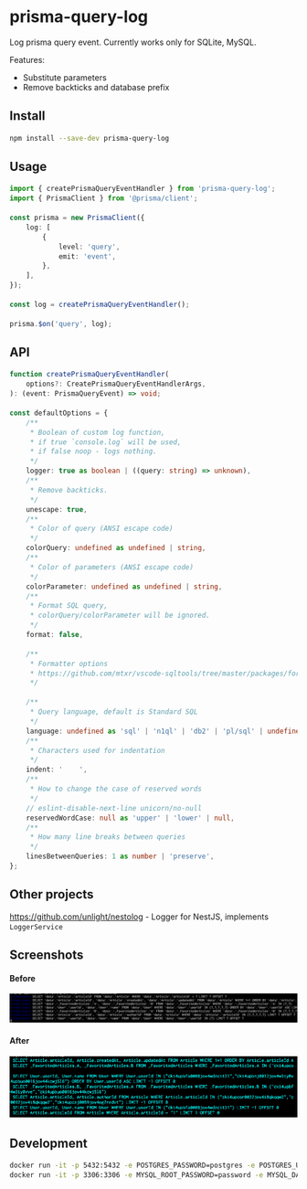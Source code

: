 # prisma-query-log

Log prisma query event.
Currently works only for SQLite, MySQL.

Features:

-   Substitute parameters
-   Remove backticks and database prefix

## Install

```sh
npm install --save-dev prisma-query-log
```

## Usage

```typescript
import { createPrismaQueryEventHandler } from 'prisma-query-log';
import { PrismaClient } from '@prisma/client';

const prisma = new PrismaClient({
    log: [
        {
            level: 'query',
            emit: 'event',
        },
    ],
});

const log = createPrismaQueryEventHandler();

prisma.$on('query', log);
```

## API

```ts
function createPrismaQueryEventHandler(
    options?: CreatePrismaQueryEventHandlerArgs,
): (event: PrismaQueryEvent) => void;

const defaultOptions = {
    /**
     * Boolean of custom log function,
     * if true `console.log` will be used,
     * if false noop - logs nothing.
     */
    logger: true as boolean | ((query: string) => unknown),
    /**
     * Remove backticks.
     */
    unescape: true,
    /**
     * Color of query (ANSI escape code)
     */
    colorQuery: undefined as undefined | string,
    /**
     * Color of parameters (ANSI escape code)
     */
    colorParameter: undefined as undefined | string,
    /**
     * Format SQL query,
     * colorQuery/colorParameter will be ignored.
     */
    format: false,

    /**
     * Formatter options
     * https://github.com/mtxr/vscode-sqltools/tree/master/packages/formatter#options
     */

    /**
     * Query language, default is Standard SQL
     */
    language: undefined as 'sql' | 'n1ql' | 'db2' | 'pl/sql' | undefined,
    /**
     * Characters used for indentation
     */
    indent: '    ',
    /**
     * How to change the case of reserved words
     */
    // eslint-disable-next-line unicorn/no-null
    reservedWordCase: null as 'upper' | 'lower' | null,
    /**
     * How many line breaks between queries
     */
    linesBetweenQueries: 1 as number | 'preserve',
};
```

## Other projects

https://github.com/unlight/nestolog - Logger for NestJS, implements `LoggerService`

## Screenshots

#### Before

![](docs/before.png)

#### After

![](docs/after.png)

## Development

```sh
docker run -it -p 5432:5432 -e POSTGRES_PASSWORD=postgres -e POSTGRES_USER=user postgres
docker run -it -p 3306:3306 -e MYSQL_ROOT_PASSWORD=password -e MYSQL_DATABASE=query_log_example_db mysql
```
